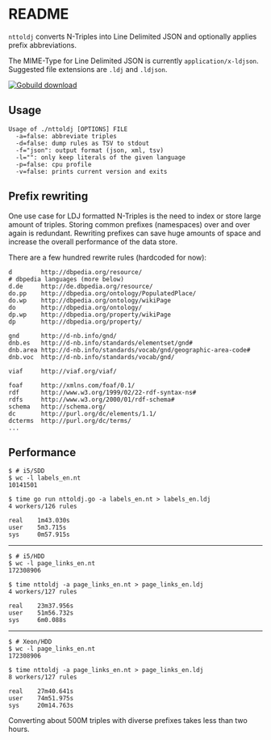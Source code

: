 README
======

`nttoldj` converts N-Triples into Line Delimited JSON and optionally applies prefix abbreviations.

The MIME-Type for Line Delimited JSON is currently `application/x-ldjson`.
Suggested file extensions are `.ldj` and `.ldjson`.

[![Gobuild download](http://gobuild.io/badge/github.com/miku/nttoldj/download.png)](http://gobuild.io/download/github.com/miku/nttoldj)

Usage
-----

    Usage of ./nttoldj [OPTIONS] FILE
      -a=false: abbreviate triples
      -d=false: dump rules as TSV to stdout
      -f="json": output format (json, xml, tsv)
      -l="": only keep literals of the given language
      -p=false: cpu profile
      -v=false: prints current version and exits



Prefix rewriting
----------------

One use case for LDJ formatted N-Triples is the need to index or store
large amount of triples. Storing common prefixes (namespaces) over and over again
is redundant. Rewriting prefixes can save huge amounts of space and increase
the overall performance of the data store.

There are a few hundred rewrite rules (hardcoded for now):

    d        http://dbpedia.org/resource/
    # dbpedia languages (more below)
    d.de     http://de.dbpedia.org/resource/
    do.pp    http://dbpedia.org/ontology/PopulatedPlace/
    do.wp    http://dbpedia.org/ontology/wikiPage
    do       http://dbpedia.org/ontology/
    dp.wp    http://dbpedia.org/property/wikiPage
    dp       http://dbpedia.org/property/

    gnd      http://d-nb.info/gnd/
    dnb.es   http://d-nb.info/standards/elementset/gnd#
    dnb.area http://d-nb.info/standards/vocab/gnd/geographic-area-code#
    dnb.voc  http://d-nb.info/standards/vocab/gnd/

    viaf     http://viaf.org/viaf/

    foaf     http://xmlns.com/foaf/0.1/
    rdf      http://www.w3.org/1999/02/22-rdf-syntax-ns#
    rdfs     http://www.w3.org/2000/01/rdf-schema#
    schema   http://schema.org/
    dc       http://purl.org/dc/elements/1.1/
    dcterms  http://purl.org/dc/terms/
    ...


Performance
-----------

    $ # i5/SDD
    $ wc -l labels_en.nt
    10141501

    $ time go run nttoldj.go -a labels_en.nt > labels_en.ldj
    4 workers/126 rules

    real    1m43.030s
    user    5m3.715s
    sys     0m57.915s

----

    $ # i5/HDD
    $ wc -l page_links_en.nt
    172308906

    $ time nttoldj -a page_links_en.nt > page_links_en.ldj
    4 workers/127 rules

    real    23m37.956s
    user    51m56.732s
    sys     6m0.088s

----

    $ # Xeon/HDD
    $ wc -l page_links_en.nt
    172308906

    $ time nttoldj -a page_links_en.nt > page_links_en.ldj
    8 workers/127 rules

    real    27m40.641s
    user    74m51.975s
    sys     20m14.763s

Converting about 500M triples with diverse prefixes takes less than two hours.

